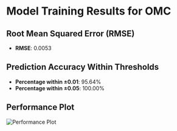 # Model Training Results for OMC

## Root Mean Squared Error (RMSE)
- **RMSE**: 0.0053

## Prediction Accuracy Within Thresholds
- **Percentage within ±0.01**: 95.64%
- **Percentage within ±0.05**: 100.00%

## Performance Plot
![Performance Plot](../imgs/OMC.png)
